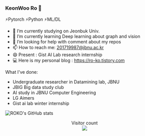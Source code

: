 ### KeonWoo Ro 👋

⚡Pytorch ⚡Python ⚡ML/DL 
<!--
**ro-ko/ro-ko** is a ✨ _special_ ✨ repository because its `README.md` (this file) appears on your GitHub profile.

Here are some ideas to get you started:

- 🔭 I’m expected to graduation from Jeonbuk Univ. (B.D.)
- 🌱 I’m currently learning Deep learning with graph
- 👯 I’m looking to collaborate on ...
- 🤔 I’m looking for help with comment for my repo
- 💬 Ask me about ...
- 📫 How to reach me: 201719987@jbnu.ac.kr
- 😄 Pronouns: ...
- ⚡ Fun fact: ...
-->

- 🔭 I’m currently studying on Jeonbuk Univ.
- 🌱 I’m currently learning Deep learning about graph and vision
- 🤔 I’m looking for help with comment about my repos
- 📫 How to reach me: 201719987@jbnu.ac.kr 
- 😄 Present : Gist AI Lab research internship
- 💻 Here is my personal blog : https://ro-ko.tistory.com


What I've done:
- Undergraduate researcher in Datamining lab, JBNU
- JBIG Big data study club
- AI study in JBNU Computer Engineering
- LG Aimers
- Gist ai lab winter internship

![ROKO's GitHub stats](https://github-readme-stats.vercel.app/api?username=ro-ko&show_icons=true&theme=radical)
<p align="center"> 
  Visitor count<br>
    <img src="https://profile-counter.glitch.me/insolitum/count.svg" />
</p>
